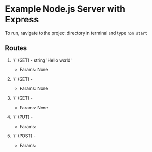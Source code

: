 # Example Node.js Server with Express

To run, navigate to the project directory in terminal and  type `npm start`

## Routes
1. '/' (GET) - string 'Hello world' 
    * Params: None

2. '/' (GET) -  
    * Params: None

3. '/' (GET) -  
    * Params: None

4. '/' (PUT) -  
    * Params: 
    
5. '/' (POST) -  
    * Params: 